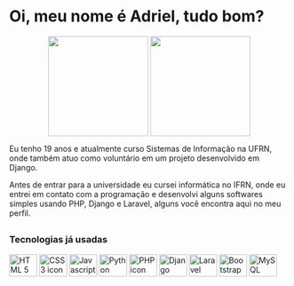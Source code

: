 # Oi, meu nome é Adriel, tudo bom?

<div align="center">
  <img align="center" height="180em" src="https://github-readme-stats.vercel.app/api?username=br-adriel&show_icons=true&locale=pt-br&theme=react&hide_border=True&hide_rank=True&bg_color=0D1117&disable_animations=True" />
  <img align="center" height="180em" src="https://github-readme-stats.vercel.app/api/top-langs/?username=br-adriel&layout=compact&langs_count=6&locale=pt-br&theme=react&hide_border=True&bg_color=0D1117" />
</div>

Eu tenho 19 anos e atualmente curso Sistemas de Informação na UFRN, onde também atuo como voluntário em um projeto desenvolvido em Django.

Antes de entrar para a universidade eu cursei informática no IFRN, onde eu entrei em contato com a programação e desenvolvi alguns softwares simples usando PHP, Django e Laravel, alguns você encontra aqui no meu perfil.

##

<div style="display: inline_block">
  
  ### Tecnologias já usadas
  
  <img align="center" title="HTML 5 - Bom domínio" alt="HTML 5 icon" height="40" width="50" src="https://cdn.jsdelivr.net/gh/devicons/devicon/icons/html5/html5-original.svg"/>
  <img align="center" title="CSS 3 - Domínio básico" alt="CSS 3 icon" height="40" width="50" src="https://cdn.jsdelivr.net/gh/devicons/devicon/icons/css3/css3-original.svg"/>
  <img align="center" title="Javascript - Domínio básico" alt="Javascript icon" height="40" width="50" src="https://cdn.jsdelivr.net/gh/devicons/devicon/icons/javascript/javascript-original.svg"/>
  <img align="center" title="Python - Bom domínio" alt="Python icon" height="40" width="50" src="https://cdn.jsdelivr.net/gh/devicons/devicon/icons/python/python-original.svg"/>
  <img align="center" title="PHP - Bom domínio" alt="PHP icon" height="40" width="50" src="https://cdn.jsdelivr.net/gh/devicons/devicon/icons/php/php-plain.svg"/>
  <img align="center" title="Django - Domínio básico" alt="Django icon" height="40" width="50" src="https://cdn.jsdelivr.net/gh/devicons/devicon/icons/django/django-original.svg"/>
  <img align="center" title="Laravel - Domínio básico" alt="Laravel icon" height="40" width="50" src="https://cdn.jsdelivr.net/gh/devicons/devicon/icons/laravel/laravel-plain.svg"/>
  <img align="center" title="Bootstrap 4 e 5 - Domínio básico" alt="Bootstrap icon" height="40" width="50" src="https://cdn.jsdelivr.net/gh/devicons/devicon/icons/bootstrap/bootstrap-plain.svg" />
  <img align="center" title="MySQL - Domínio básico" alt="MySQL icon" height="40" width="50" src="https://cdn.jsdelivr.net/gh/devicons/devicon/icons/mysql/mysql-original-wordmark.svg" />
<div>
